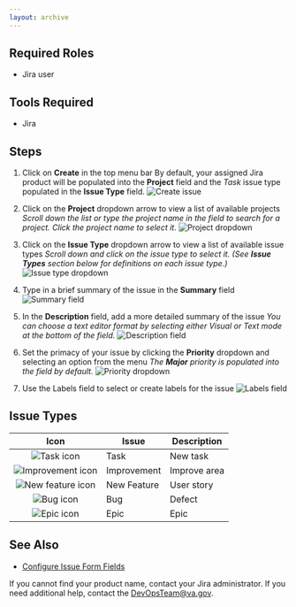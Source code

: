 ```yaml
---
layout: archive
---
```


## Required Roles
* Jira user

## Tools Required
* Jira

## Steps

1. Click on **Create** in the top menu bar
  By default, your assigned Jira product will be populated into the **Project** field and the _Task_ issue type populated in the **Issue Type** field.
![Create issue](/DevOps-Coms-Public/assets/images/jira/jira_createissue2_step1img.png)

2. Click on the **Project** dropdown arrow to view a list of available projects
    _Scroll down the list or type the project name in the field to search for a project. Click the project name to select it._
![Project dropdown](/DevOps-Coms-Public/assets/images/jira/jira_createissue2_step2img.png)

3. Click on the **Issue Type** dropdown arrow to view a list of available issue types
    _Scroll down and click on the issue type to select it. (See **Issue Types** section below for definitions on each issue type.)_
![Issue type dropdown](/DevOps-Coms-Public/assets/images/jira/jira_createissue2_step3img.png)

4. Type in a brief summary of the issue in the **Summary** field
![Summary field](/DevOps-Coms-Public/assets/images/jira/jira_createissue2_step4img.png)

5. In the **Description** field, add a more detailed summary of the issue
    _You can choose a text editor format by selecting either *Visual* or *Text* mode at the bottom of the field._
![Description field](/DevOps-Coms-Public/assets/images/jira/jira_createissue2_step5img.png)

6. Set the primacy of your issue by clicking the **Priority** dropdown and selecting an option from the menu
    _The **Major** priority is populated into the field by default._
![Priority dropdown](/DevOps-Coms-Public/assets/images/jira/jira_createissue2_step6img.png)

7. Use the Labels field to select or create labels for the issue
![Labels field](/DevOps-Coms-Public/assets/images/jira/jira_createissue2_step7img.png)

## Issue Types

| Icon | Issue | Description |
| :--------: | -------- | -------- |
| ![Task icon](/DevOps-Coms-Public/assets/images/jira/jira_createissue_type1img.png) | Task | New task |
| ![Improvement icon](/DevOps-Coms-Public/assets/images/jira/jira_createissue_type2img.png) | Improvement | Improve area |
| ![New feature icon](/DevOps-Coms-Public/assets/images/jira/jira_createissue_type3img.png) | New Feature | User story |
| ![Bug icon](/DevOps-Coms-Public/assets/images/jira/jira_createissue_type4img.png) | Bug | Defect |
| ![Epic icon](/DevOps-Coms-Public/assets/images/jira/jira_createissue_type5img.png) | Epic | Epic |

## See Also

* [Configure Issue Form Fields](/DevOps-Coms-Public/_posts/2019-12-20-jira-configure-issue-form-fields.md)

If you cannot find your product name, contact your Jira administrator. If you need additional help, contact the DevOpsTeam@va.gov.
